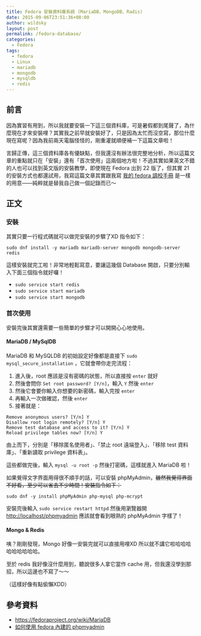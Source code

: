 ```yaml
---
title: Fedora 安裝資料庫系統 (MariaDB、MongoDB、Radis)
date: 2015-09-06T23:51:36+08:00
author: wildsky
layout: post
permalink: /fedora-database/
categories:
  - Fedora
tags:
  - fedora
  - Linux
  - mariadb
  - mongodb
  - mysqldb
  - redis
---
```


## 前言

因為實習有用到，所以我就要安裝一下這三個資料庫，可是暑假都到尾聲了，為什麼現在才來安裝哩？其實我之前早就安裝好了，只是因為太忙而沒空寫，那位什麼現在寫呢？因為我前兩天電腦怪怪的，剛重灌就順便補一下這篇文章啦！

言歸正傳，這三個資料庫各有優缺點，但我還沒有辦法很完整地分析，所以這篇文章的重點就只在「安裝」還有「首次使用」這兩個地方啦！不過其實如果英文不錯的人也可以找到英文版的安裝教學，即使現在 Fedora 出到 22 版了，但其實 21 的安裝方式也都還試用，我寫這篇文章其實跟我寫 [我的 fedora 調校手冊](http://blog.wildsky.cc/tune-my-fedora/) 是一樣的用意——純粹就是替我自己做一個記錄而已～

## 正文

### 安裝

其實只要一行程式碼就可以做完安裝的步驟了XD 指令如下：

`sudo dnf install -y mariadb mariadb-server mongodb mongodb-server redis`

這樣安裝就完工啦！非常地輕鬆寫意，要讓這幾個 Database 開啟，只要分別輸入下面三個指令就好囉！

- `sudo service start redis`
- `sudo service start mariadb`
- `sudo service start mongodb`

### 首次使用

安裝完後其實還需要一些簡單的步驟才可以開開心心地使用。

#### MariaDB / MySqlDB

MariaDB 和 MySQLDB 的初始設定好像都是直接下 `sudo mysql_secure_installation` ，它就會帶你走完流程：

1. 進入後，root 應該是沒有密碼的狀態，所以直接按 `enter` 就好
2. 然後會問你 `Set root password? [Y/n]`，輸入 `Y` 然後 `enter`
3. 然後它會要你輸入你想要的新密碼，輸入完按 `enter`
4. 再輸入一次做確認，然後 `enter`
5. 接著就是：

```
Remove anonymous users? [Y/n] Y
Disallow root login remotely? [Y/n] Y
Remove test database and access to it? [Y/n] Y
Reload privilege tables now? [Y/n] Y
```
由上而下，分別是「移除匿名使用者」、「禁止 root 遠端登入」、「移除 test 資料庫」、「重新讀取 privilege 資料表」。

這些都做完後，輸入 `mysql -u root -p` 然後打密碼，這樣就進入 MariaDB 啦！

如果覺得文字界面用得很不順手的話，可以安裝 phpMyAdmin，<del>雖然我覺得界面不好看，至少可以省去不少時間！安裝指令如下：

`sudo dnf -y install phpMyAdmin php-mysql php-mcrypt`

安裝完後輸入 `sudo service restart httpd` 然後用瀏覽器開 <http://localhost/phpmyadmin> 應該就會看到眼熟的 phpMyAdmin 字樣了！

#### Mongo & Redis

咦？剛剛發現，Mongo 好像一安裝完就可以直接用哩XD 所以就不講它啦哈哈哈哈哈哈哈哈哈。

至於 redis 我好像沒什麼用到，聽說很多人拿它當作 cache 用，但我還沒學到那招，所以這邊也不寫了～～

（這樣好像有點偷懶XDD）

## 參考資料

- <https://fedoraproject.org/wiki/MariaDB>
- [如何使用 fedora 內建的 phpmyadmin](http://bug-note.blogspot.tw/2011/10/fedoraphpmyadmin.html)

